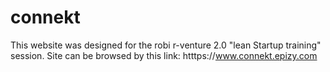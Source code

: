 # connekt
This website was designed for the robi r-venture 2.0 "lean Startup training" session. 
Site can be browsed by this link: htttps://www.connekt.epizy.com
